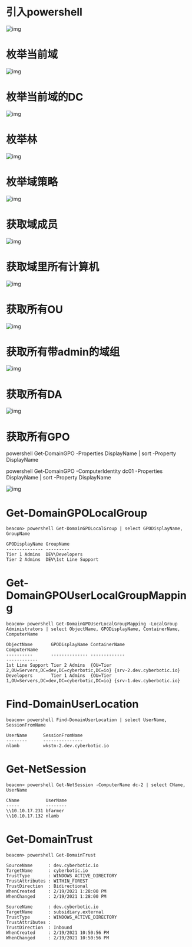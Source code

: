# 引入powershell

![img](https://github.com/maxzxc0110/hack-study/blob/main/img/1659175709057.jpg)

# 枚举当前域
![img](https://github.com/maxzxc0110/hack-study/blob/main/img/1659175767155.png)

# 枚举当前域的DC
![img](https://github.com/maxzxc0110/hack-study/blob/main/img/1659175840055.png)

# 枚举林
![img](https://github.com/maxzxc0110/hack-study/blob/main/img/1659175909887.png)

# 枚举域策略
![img](https://github.com/maxzxc0110/hack-study/blob/main/img/1659175983912.png)

# 获取域成员
![img](https://github.com/maxzxc0110/hack-study/blob/main/img/1659176161323.png)

# 获取域里所有计算机
![img](https://github.com/maxzxc0110/hack-study/blob/main/img/1659176212400.png)

# 获取所有OU
![img](https://github.com/maxzxc0110/hack-study/blob/main/img/1659177797247.png)

# 获取所有带admin的域组
![img](https://github.com/maxzxc0110/hack-study/blob/main/img/1659177842792.png)

# 获取所有DA
![img](https://github.com/maxzxc0110/hack-study/blob/main/img/1659177954716.png)

# 获取所有GPO
powershell Get-DomainGPO -Properties DisplayName | sort -Property DisplayName

powershell Get-DomainGPO -ComputerIdentity dc01 -Properties DisplayName | sort -Property DisplayName

![img](https://github.com/maxzxc0110/hack-study/blob/main/img/1659178168742.png)


# Get-DomainGPOLocalGroup
```
beacon> powershell Get-DomainGPOLocalGroup | select GPODisplayName, GroupName

GPODisplayName GroupName           
-------------- ---------           
Tier 1 Admins  DEV\Developers      
Tier 2 Admins  DEV\1st Line Support
```


# Get-DomainGPOUserLocalGroupMapping
```
beacon> powershell Get-DomainGPOUserLocalGroupMapping -LocalGroup Administrators | select ObjectName, GPODisplayName, ContainerName, ComputerName

ObjectName       GPODisplayName ContainerName                                     ComputerName             
----------       -------------- -------------                                     ------------             
1st Line Support Tier 2 Admins  {OU=Tier 2,OU=Servers,DC=dev,DC=cyberbotic,DC=io} {srv-2.dev.cyberbotic.io}
Developers       Tier 1 Admins  {OU=Tier 1,OU=Servers,DC=dev,DC=cyberbotic,DC=io} {srv-1.dev.cyberbotic.io}
```

# Find-DomainUserLocation
```
beacon> powershell Find-DomainUserLocation | select UserName, SessionFromName

UserName      SessionFromName          
--------      ---------------          
nlamb         wkstn-2.dev.cyberbotic.io
```

# Get-NetSession
```
beacon> powershell Get-NetSession -ComputerName dc-2 | select CName, UserName

CName          UserName
-----          --------
\\10.10.17.231 bfarmer 
\\10.10.17.132 nlamb   
```

# Get-DomainTrust
```
beacon> powershell Get-DomainTrust

SourceName      : dev.cyberbotic.io
TargetName      : cyberbotic.io
TrustType       : WINDOWS_ACTIVE_DIRECTORY
TrustAttributes : WITHIN_FOREST
TrustDirection  : Bidirectional
WhenCreated     : 2/19/2021 1:28:00 PM
WhenChanged     : 2/19/2021 1:28:00 PM

SourceName      : dev.cyberbotic.io
TargetName      : subsidiary.external
TrustType       : WINDOWS_ACTIVE_DIRECTORY
TrustAttributes : 
TrustDirection  : Inbound
WhenCreated     : 2/19/2021 10:50:56 PM
WhenChanged     : 2/19/2021 10:50:56 PM
```